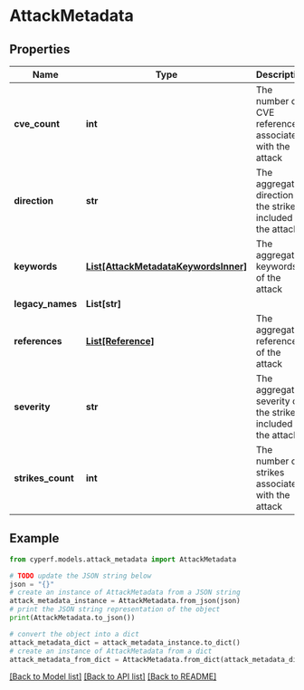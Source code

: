 # AttackMetadata


## Properties

Name | Type | Description | Notes
------------ | ------------- | ------------- | -------------
**cve_count** | **int** | The number of CVE references associated with the attack | [optional] 
**direction** | **str** | The aggregated direction of the strike included in the attack | [optional] 
**keywords** | [**List[AttackMetadataKeywordsInner]**](AttackMetadataKeywordsInner.md) | The aggregated keywords of the attack | [optional] 
**legacy_names** | **List[str]** |  | [optional] 
**references** | [**List[Reference]**](Reference.md) | The aggregated references of the attack | [optional] 
**severity** | **str** | The aggregated severity of the strike included in the attack | [optional] 
**strikes_count** | **int** | The number of strikes associated with the attack | [optional] 

## Example

```python
from cyperf.models.attack_metadata import AttackMetadata

# TODO update the JSON string below
json = "{}"
# create an instance of AttackMetadata from a JSON string
attack_metadata_instance = AttackMetadata.from_json(json)
# print the JSON string representation of the object
print(AttackMetadata.to_json())

# convert the object into a dict
attack_metadata_dict = attack_metadata_instance.to_dict()
# create an instance of AttackMetadata from a dict
attack_metadata_from_dict = AttackMetadata.from_dict(attack_metadata_dict)
```
[[Back to Model list]](../README.md#documentation-for-models) [[Back to API list]](../README.md#documentation-for-api-endpoints) [[Back to README]](../README.md)


